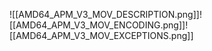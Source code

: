 ![[AMD64_APM_V3_MOV_DESCRIPTION.png]]![[AMD64_APM_V3_MOV_ENCODING.png]]![[AMD64_APM_V3_MOV_EXCEPTIONS.png]]